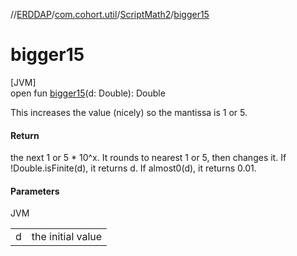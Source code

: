 //[ERDDAP](../../../index.md)/[com.cohort.util](../index.md)/[ScriptMath2](index.md)/[bigger15](bigger15.md)

# bigger15

[JVM]\
open fun [bigger15](bigger15.md)(d: Double): Double

This increases the value (nicely) so the mantissa is 1 or 5.

#### Return

the next 1 or 5 * 10^x. It rounds to nearest 1 or 5, then changes it. If !Double.isFinite(d), it returns d. If almost0(d), it returns 0.01.

#### Parameters

JVM

| | |
|---|---|
| d | the initial value |